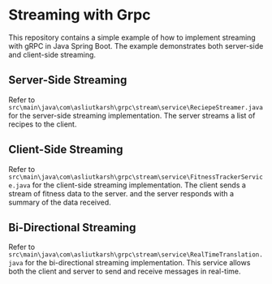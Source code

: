 # Streaming with Grpc

This repository contains a simple example of how to implement streaming with gRPC in Java Spring Boot. The example demonstrates both server-side and client-side streaming.

## Server-Side Streaming

Refer to `src\main\java\com\asliutkarsh\grpc\stream\service\ReciepeStreamer.java` for the server-side streaming implementation. The server streams a list of recipes to the client.

## Client-Side Streaming

Refer to `src\main\java\com\asliutkarsh\grpc\stream\service\FitnessTrackerService.java` for the client-side streaming implementation. The client sends a stream of fitness data to the server. and the server responds with a summary of the data received.

## Bi-Directional Streaming

Refer to `src\main\java\com\asliutkarsh\grpc\stream\service\RealTimeTranslation.java` for the bi-directional streaming implementation. This service allows both the client and server to send and receive messages in real-time.
